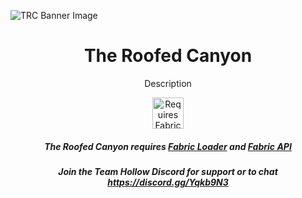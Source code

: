 ![TRC Banner Image](https://trello-attachments.s3.amazonaws.com/5f0edfbace24945cdeea4098/5f0edff451d8e86f089b36b9/2a8f96691a7ec5ebadadce2b2b1c4feb/image.png)

<h1 align="center">
    The Roofed Canyon
</h1>

<p align="center">
    Description
</p>
<p align="center">
	<a href="https://curseforge.com/minecraft/mc-mods/fabric-api"><img title="Requires Fabric API" height="50" src="https://i.imgur.com/Ol1Tcf8.png"></a>
</p>

<h5 align="center">
    The Roofed Canyon requires <a href="https://fabricmc.net/use">Fabric Loader</a> and <a href="https://curseforge.com/minecraft/mc-mods/fabric-api">Fabric API</a>
</h5>

<h5 align="center">
    Join the Team Hollow Discord for support or to chat <a href="https://discord.gg/Yqkb9N3">https://discord.gg/Yqkb9N3</a>
</h5>
